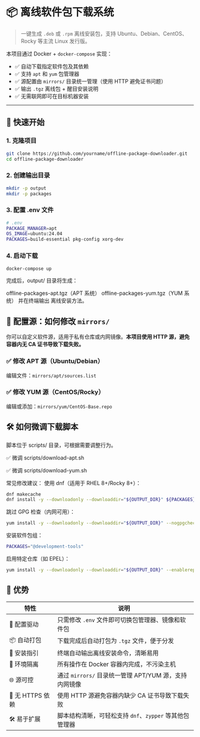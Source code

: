 # 📦 离线软件包下载系统

> 一键生成 `.deb` 或 `.rpm` 离线安装包，支持 Ubuntu、Debian、CentOS、Rocky 等主流 Linux 发行版。

本项目通过 Docker + `docker-compose` 实现：

- ✅ 自动下载指定软件包及其依赖
- ✅ 支持 `apt` 和 `yum` 包管理器
- ✅ 源配置由 `mirrors/` 目录统一管理（使用 HTTP 避免证书问题）
- ✅ 输出 `.tgz` 离线包 + 醒目安装说明
- ✅ 无需联网即可在目标机器安装

---

## 🚀 快速开始

### 1. 克隆项目

```bash
git clone https://github.com/yourname/offline-package-downloader.git
cd offline-package-downloader
```

### 2. 创建输出目录

```bash
mkdir -p output
mkdir -p packages
```

### 3. 配置 .env 文件
```bash
# .env
PACKAGE_MANAGER=apt
OS_IMAGE=ubuntu:24.04
PACKAGES=build-essential pkg-config xorg-dev
```

### 4. 启动下载
```bash
docker-compose up
```

完成后，output/ 目录将生成：

offline-packages-apt.tgz（APT 系统）
offline-packages-yum.tgz（YUM 系统）
并在终端输出 离线安装方法。

## 🔧 配置源：如何修改 `mirrors/`

你可以自定义软件源，适用于私有仓库或内网镜像。**本项目使用 HTTP 源，避免容器内无 CA 证书导致下载失败。**

### ✅ 修改 APT 源（Ubuntu/Debian）

编辑文件：`mirrors/apt/sources.list`

### ✅ 修改 YUM 源（CentOS/Rocky）
编辑或添加：`mirrors/yum/CentOS-Base.repo`


## 🛠️ 如何微调下载脚本
脚本位于 scripts/ 目录，可根据需要调整行为。

✅ 微调 scripts/download-apt.sh

✅ 微调 scripts/download-yum.sh

常见修改建议：
使用 dnf（适用于 RHEL 8+/Rocky 8+）：
```bash
dnf makecache
dnf install -y --downloadonly --downloaddir="${OUTPUT_DIR}" ${PACKAGES}
```

跳过 GPG 检查（内网可用）：
```bash
yum install -y --downloadonly --downloaddir="${OUTPUT_DIR}" --nogpgcheck ${PACKAGES}
```

安装软件包组：
```bash
PACKAGES="@development-tools"
```

启用特定仓库（如 EPEL）：
```bash
yum install -y --downloadonly --downloaddir="${OUTPUT_DIR}" --enablerepo=epel ${PACKAGES}
```

## 📌 优势

| 特性 | 说明 |
|------|------|
| 🔧 配置驱动 | 只需修改 `.env` 文件即可切换包管理器、镜像和软件包 |
| 📦 自动打包 | 下载完成后自动打包为 `.tgz` 文件，便于分发 |
| 📝 安装指引 | 终端自动输出离线安装命令，清晰易用 |
| 🐳 环境隔离 | 所有操作在 Docker 容器内完成，不污染主机 |
| 🌐 源可控 | 通过 `mirrors/` 目录统一管理 APT/YUM 源，支持内网镜像 |
| 🚫 无 HTTPS 依赖 | 使用 HTTP 源避免容器内缺少 CA 证书导致下载失败 |
| 🛠️ 易于扩展 | 脚本结构清晰，可轻松支持 `dnf`、`zypper` 等其他包管理器 |
